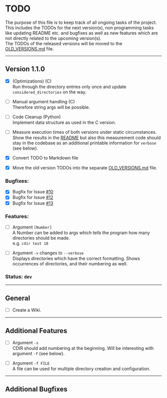 # TODO

The purpose of this file is to keep track of all ongoing tasks of the project.<br>
This includes the TODOs for the next version(s), non programming tasks like updating README etc. and
bugfixes as well as new features which are not directly related to the upcoming version(s).<br>
The TODOs of the released versions will be moved to the
[OLD_VERSIONS.md][old_versions-url] file.

---

## Version 1.1.0

- [X] (Optimizations) (C)<br>
    Run through the directory entries only once and update `considered_directories` on the way.

- [ ] Manual argument handling (C)<br>
    Therefore string args will be possible.

- [ ] Code Cleanup (Python)<br>
    Implement data structure as used in the C version.

- [ ] Measure execution times of both versions under static circumstances.<br>
    Show the results in the [README][readme-url] but also this measurement
    code should stay in the codebase as an additional printable information
    for `verbose` (see below).

- [X] Convert TODO to Markdown file

- [X] Move the old version TODOs into the separate [OLD_VERSIONS.md][old_versions-url] file.

### Bugfixes:

- [X] Bugfix for Issue [#10][issue_10-url]
- [X] Bugfix for Issue [#12][issue_12-url]
- [X] Bugfix for Issue [#13][issue_13-url]

### Features:

- [ ] Argument `[Number]`<br>
    A Number can be added to args which tells the program how many directories should be made.<br>
    e.g. `cdir test 10`

- [ ] Argument `-v` changes to `--verbose`<br>
    Displays directories which have the correct formatting.
    Shows occurrences of directories, and their numbering as well.

### Status: `dev`

---

## General

- [ ] Create a Wiki.

---

## Additional Features

- [ ] Argument `-s`<br>
    CDIR should add numbering at the beginning.
    Will be interesting with argument `-f` (see below).

- [ ] Argument `-f FILE`<br>
    A file can be used for multiple directory creation and configuration.

---

## Additional Bugfixes



<!-- MARKDOWN LINKS & IMAGES -->
[old_versions-url]: https://github.com/TristanBandat/cdir/blob/main/OLD_VERSIONS.md
[readme-url]: https://github.com/TristanBandat/cdir/blob/main/README.md
[issue_10-url]: https://github.com/TristanBandat/cdir/issues/10
[issue_12-url]: https://github.com/TristanBandat/cdir/issues/12
[issue_13-url]: https://github.com/TristanBandat/cdir/issues/13

